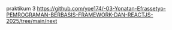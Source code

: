 praktikum 3 https://github.com/yoe174/-03-Yonatan-Efrassetyo-PEMROGRAMAN-BERBASIS-FRAMEWORK-DAN-REACTJS-2025/tree/main/next 
